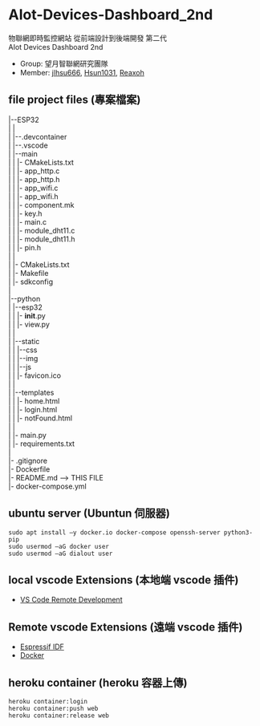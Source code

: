 # AIot-Devices-Dashboard_2nd
物聯網即時監控網站 從前端設計到後端開發 第二代<br>
AIot Devices Dashboard 2nd

* Group: 望月智聯網研究團隊
* Member: [jlhsu666](https://github.com/jlhsu666), [Hsun1031](https://github.com/Hsun1031), [Reaxoh](https://github.com/Reaxoh)

## file project files (專案檔案)
|--ESP32<br>
|  |<br>
|  |--.devcontainer<br>
|  |--.vscode<br>
|  |--main<br>
|  |  |- CMakeLists.txt<br>
|  |  |- app_http.c<br>
|  |  |- app_http.h<br>
|  |  |- app_wifi.c<br>
|  |  |- app_wifi.h<br>
|  |  |- component.mk<br>
|  |  |- key.h<br>
|  |  |- main.c<br>
|  |  |- module_dht11.c<br>
|  |  |- module_dht11.h<br>
|  |  |- pin.h<br>
|  |<br>
|  |- CMakeLists.txt<br>
|  |- Makefile<br>
|  |- sdkconfig<br>
|  <br>
|--python<br>
|  |--esp32<br>
|  |  |- __init__.py<br>
|  |  |- view.py<br>
|  |<br>
|  |--static<br>
|  |  |--css<br>
|  |  |--img<br>
|  |  |--js<br>
|  |  |- favicon.ico<br>
|  |<br>
|  |--templates<br>
|  |  |- home.html<br>
|  |  |- login.html<br>
|  |  |- notFound.html<br>
|  |<br>
|  |- main.py<br>
|  |- requirements.txt<br>
|<br>
|- .gitignore<br>
|- Dockerfile<br>
|- README.md --> THIS FILE<br>
|- docker-compose.yml<br>

## ubuntu server (Ubuntun 伺服器)
```
sudo apt install –y docker.io docker-compose openssh-server python3-pip
sudo usermod –aG docker user
sudo usermod –aG dialout user
```

## local vscode Extensions (本地端 vscode 插件)
- [VS Code Remote Development](https://marketplace.visualstudio.com/items?itemName=ms-vscode-remote.vscode-remote-extensionpack)

## Remote vscode Extensions (遠端 vscode 插件)
- [Espressif IDF](https://marketplace.visualstudio.com/items?itemName=espressif.esp-idf-extension)
- [Docker](https://marketplace.visualstudio.com/items?itemName=ms-azuretools.vscode-docker)

## heroku container (heroku 容器上傳)
```
heroku container:login
heroku container:push web
heroku container:release web
```
